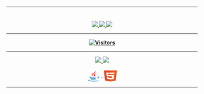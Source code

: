 <hr>
<h4 align="center">
<img src="https://media0.giphy.com/media/RIpj8HJGVGGTUdM76b/giphy.gif?cid=ecf05e47ayby3vadp5f1secuj6ham2nxvm7iv1y140yrwv5j&amp;rid=giphy.gif&amp;ct=g" alt="ioana sopov animation pixel illustration drawing GIF" style="width: 1200px; height: 1001.742px; left: 0px; top: 0px; opacity: 0;">

<div> 
 <div align="center">
  <a href="https://discord.com/channels/@me" alt="Discord">
    <img src="https://img.shields.io/badge/-Discord-6610F2?style=for-the-badge&logo=Discord&logoColor=FFFFFF&link=https://discord.gg/QevDJqCzaY"/>
 <a href="https://www.instagram.com/joaoschrock/" alt="Instagram">
    <img src="https://img.shields.io/badge/-Instagram-6610F2?style=for-the-badge&logo=Instagram&logoColor=FFFFFF&link=https://www.instagram.com/iuricode"/>
   <a href="https://www.linkedin.com/in/jo%C3%A3o-schrock-b36560209" alt="Linkedin">
    <img src="https://img.shields.io/badge/-Linkedin-6610F2?style=for-the-badge&logo=Linkedin&logoColor=FFFFFF&link=https://www.linkedin.com/in/iuricode"/>
</div>
  <hr>

 ![Visitors](https://visitor-badge.glitch.me/badge?page_id=techjuliana&left_color=dark&dark_color=dark)

 
 <hr>
 
 <div>
<div align="center">
  <a href="https://github.com/JoaoSchrock">
  <img height="150em" src="https://github-readme-stats.vercel.app/api?username=joaoschrock&show_icons=true&theme=dark&darcula_all_commits=true&count_private=true"/>
  <img height="150em" src="https://github-readme-stats.vercel.app/api/top-langs/?username=joaoschrock&layout=compact&langs_count=7&theme=dark"/>
</div>
  
 
  
<div align="center"><br>
  <img align="center" alt="techjuliana-React" height="30" width="40" src="https://github.com/devicons/devicon/blob/master/icons/java/java-original.svg">
  <img align="center" alt="techjuliana-HTML" height="30" width="40" src="https://raw.githubusercontent.com/devicons/devicon/master/icons/html5/html5-original.svg">
 <hr>

 







      










  

